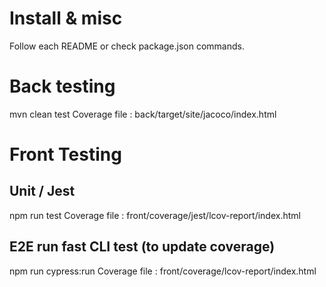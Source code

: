 # Install & misc
Follow each README or check package.json commands.

# Back testing
mvn clean test
Coverage file : back/target/site/jacoco/index.html

# Front Testing
## Unit / Jest
npm run test
Coverage file : front/coverage/jest/lcov-report/index.html

## E2E run fast CLI test (to update coverage)
npm run cypress:run
Coverage file : front/coverage/lcov-report/index.html
